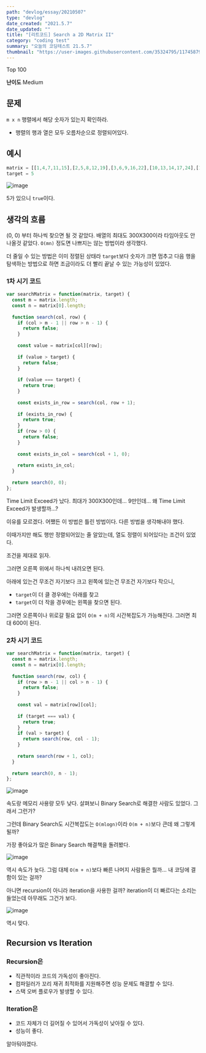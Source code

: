 ```yaml
---
path: "devlog/essay/20210507"
type: "devlog"
date_created: "2021.5.7"
date_updated: ""
title: "[리트코드] Search a 2D Matrix II"
category: "coding test"
summary: "오늘의 코딩테스트 21.5.7"
thumbnail: "https://user-images.githubusercontent.com/35324795/117458798-a3e2e800-af85-11eb-9c2a-6929d7e36256.png"
---
```

Top 100

**난이도** Medium

## 문제
`m x n` 행렬에서 해당 숫자가 있는지 확인하라.

* 행렬의 행과 열은 모두 오름차순으로 정렬되어있다.

## 예시
```js
matrix = [[1,4,7,11,15],[2,5,8,12,19],[3,6,9,16,22],[10,13,14,17,24],[18,21,23,26,30]]
target = 5
```

![image](https://user-images.githubusercontent.com/35324795/117458818-a8a79c00-af85-11eb-8c62-c3fcb13b760b.png)

5가 있으니 `true`이다.

## 생각의 흐름

(0, 0) 부터 하나씩 찾으면 될 것 같았다. 배열의 최대도 300X300이라 타임아웃도 안나올것 같았다. `O(mn)` 정도면 나쁘지는 않는 방법이라 생각했다.

더 줄일 수 있는 방법은 이미 정렬된 상태라 `target`보다 숫자가 크면 멈추고 다음 행을 탐색하는 방법으로 하면 조금이라도 더 빨리 끝날 수 있는 가능성이 있었다.

### 1차 시기 코드
```js
var searchMatrix = function(matrix, target) {
  const m = matrix.length;
  const n = matrix[0].length;
  
  function search(col, row) {
    if (col > m - 1 || row > n - 1) {
      return false;
    }
    
    const value = matrix[col][row];
    
    if (value > target) {
      return false;
    }
    
    if (value === target) {
      return true;
    }
    
    const exists_in_row = search(col, row + 1);
    
    if (exists_in_row) {
      return true;
    }
    if (row > 0) {
      return false;
    }
    
    const exists_in_col = search(col + 1, 0);
    
    return exists_in_col;
  }
  
  return search(0, 0);
};
```

Time Limit Exceed가 났다. 최대가 300X300인데... 9만인데... 왜 Time Limit Exceed가 발생할까...?

이유를 모르겠다. 어쨌든 이 방법은 틀린 방법이다. 다른 방법을 생각해내야 했다.

이때가지만 해도 행만 정렬되어있는 줄 알았는데, 열도 정렬이 되어있다는 조건이 있었다.

조건을 제대로 읽자.

그러면 오른쪽 위에서 하나씩 내려오면 된다.

아래에 있는건 무조건 자기보다 크고 왼쪽에 있는건 무조건 자기보다 작으니, 

* `target`이 더 클 경우에는 아래를 찾고
* `target`이 더 작을 경우에는 왼쪽을 찾으면 된다.

그러면 오른쪽이나 위로갈 필요 없이 `O(m + n)`의 시간복잡도가 가능해진다. 그러면 최대 600이 된다.

### 2차 시기 코드

```js
var searchMatrix = function(matrix, target) {
  const m = matrix.length;
  const n = matrix[0].length;
  
  function search(row, col) {
    if (row > m - 1 || col > n - 1) {
      return false;
    }
    
    const val = matrix[row][col];
    
    if (target === val) {
      return true;
    }
    if (val > target) {
      return search(row, col - 1);
    }
    
    return search(row + 1, col);
  }
  
  return search(0, n - 1);
};
```

![image](https://user-images.githubusercontent.com/35324795/117459002-dbea2b00-af85-11eb-9a2b-45c730ee7052.png)

속도랑 메모리 사용량 모두 낮다. 살펴보니 Binary Search로 해결한 사람도 있었다. 그래서 그런가?

그런데 Binary Search도 시간복잡도는 `O(mlogn)`이라 `O(m + n)`보다 큰데 왜 그렇게 될까?

가장 좋아요가 많은 Binary Search 해결책을 돌려봤다.

![image](https://user-images.githubusercontent.com/35324795/117460640-b100d680-af87-11eb-8800-0a05f80d83de.png)

역시 속도가 늦다. 그럼 대체 `O(m + n)`보다 빠른 나머지 사람들은 뭘까... 내 코딩에 결함이 있는 걸까?

아니면 recursion이 아니라 iteration을 사용한 걸까? iteration이 더 빠르다는 소리는 들었는데 아무래도 그건가 보다.

![image](https://user-images.githubusercontent.com/35324795/117460882-f1605480-af87-11eb-8f6a-95dfd9105643.png)

역시 맞다.

## Recursion vs Iteration

### Recursion은 

* 직관적이라 코드의 가독성이 좋아진다.
* 컴파일러가 꼬리 재귀 최적화를 지원해주면 성능 문제도 해결할 수 있다.
* 스택 오버 플로우가 발생할 수 있다.

### Iteration은

* 코드 자체가 더 길어질 수 있어서 가독성이 낮아질 수 있다.
* 성능이 좋다.

알아둬야겠다.
